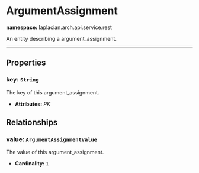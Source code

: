 

# **ArgumentAssignment**
**namespace:** laplacian.arch.api.service.rest

An entity describing a argument_assignment.



---

## Properties

### key: `String`
The key of this argument_assignment.
- **Attributes:** *PK*

## Relationships

### value: `ArgumentAssignmentValue`
The value of this argument_assignment.
- **Cardinality:** `1`
